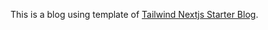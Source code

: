 This is a blog using template of [Tailwind Nextjs Starter Blog](https://github.com/timlrx/tailwind-nextjs-starter-blog).
